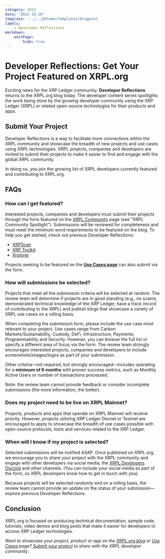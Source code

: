 ```yaml
---
category: 2022
date: "2022-10-26"
template: '../../@theme/templates/blogpost'
labels:
    - Developer Reflections
markdown:
    editPage:
        hide: true
---
```

# Developer Reflections: Get Your Project Featured on XRPL.org

Exciting news for the XRP Ledger community: **Developer Reflections** returns to the XRPL.org blog today. The developer content series spotlights the work being done by the growing developer community using the XRP Ledger (XRPL) or related open-source technologies for their products and apps. 

<!-- BREAK -->

## Submit Your Project

Developer Reflections is a way to facilitate more connections within the XRPL community and showcase the breadth of new projects and use cases using XRPL technologies. XRPL projects, companies and developers are invited to submit their projects to make it easier to find and engage with the global XRPL community. 

In doing so, you join the growing list of XRPL developers currently featured and contributing to XRPL.org. 

## FAQs

### How can I get featured?

Interested projects, companies and developers must submit their projects through the form featured on the [XRPL Community](/community) page (see “XRPL Community Spotlight”). Submissions will be reviewed for completeness and must meet the minimum word requirements to be featured on the blog. To help you get started, check out previous Developer Reflections:

- [XRPScan](https://xrpl.org/blog/2020/developer-reflections-xrpscan)
- [XRP Toolkit](https://xrpl.org/blog/2020/developer-reflections-xrp-toolkit)
- [Xrplorer](https://xrpl.org/blog/2020/developer-reflections-xrplorer)

Projects seeking to be featured on the **[Use Cases page](/about/uses)** can also submit via the form. 

### How will submissions be selected?

Projects that meet all the submission criteria will be selected at random. The review team will determine if projects are in good standing (e.g., no scams, demonstrated technical knowledge of the XRP Ledger, have a track record of contributing to the XRPL) and publish blogs that showcase a variety of XRPL use cases on a rolling basis. 

When completing the submission form, please include the use case most relevant to your project. Use cases range from Carbon Markets/Sustainability, Custody, DeFi, Infrastructure, Payments, Programmability and Security. However, you can browse the full list or specify a different area of focus via the form. The review team strongly encourages interested projects, companies and developers to include screenshots/images/logos as part of your submission. 

Other criteria—not required, but strongly encouraged—includes operating for a **minimum of 6 months** with proven success metrics, such as Monthly Active Users or number of transactions processed. 

Note: the review team cannot provide feedback or consider incomplete submissions (the more information, the better). 

### Does my project need to be live on XRPL Mainnet?

Projects, products and apps that operate on XRPL Mainnet will receive priority. However, projects utilizing XRP Ledger Devnet or Testnet are encouraged to apply to showcase the breadth of use cases possible with open-source protocols, tools and services related to the XRP Ledger. 

### When will I know if my project is selected?

Selected submissions will be notified ASAP. Once published on XRPL.org, we encourage you to share your project with the XRPL community and engage with other developers via social media, the [XRPL Developers Discord](https://t.co/I3s42AsIKS) and other channels. (You can include your social media as part of the form, so XRPL developers know how to get in touch with you). 

Because projects will be selected randomly and on a rolling basis, the review team cannot provide an update on the status of your submission—explore previous Developer Reflections.

## Conclusion

XRPL.org is focused on producing technical documentation, sample code, tutorials, video demos and blog posts that make it easier for developers to access XRP Ledger technologies. 

_Want to showcase your project, product or app on the [XRPL.org blog](https://xrpl.org/blog) or [Use Cases](/about/uses) page? [Submit your project](/community) to share with the XRPL developer community._
